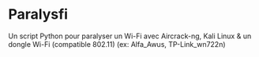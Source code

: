 # Paralysfi
Un script Python pour paralyser un Wi-Fi avec Aircrack-ng, Kali Linux &amp; un dongle Wi-Fi (compatible 802.11) (ex: Alfa_Awus, TP-Link_wn722n)
